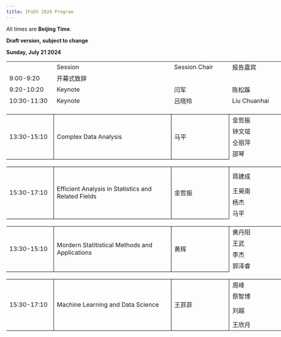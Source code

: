 ```yaml
---
title: IFoDS 2024 Program
---
```


All times are **Beijing Time**. 

**Draft version, subject to change**

**Sunday, July 21 2024**

<table width="4518" border="0" cellpadding="0" cellspacing="0" style='width:2259.00pt;border-collapse:collapse;table-layout:fixed;'>
   <col width="154.50" style='mso-width-source:userset;mso-width-alt:3296;'/>
   <col width="420" style='mso-width-source:userset;mso-width-alt:8960;'/>
   <col width="196.50" style='mso-width-source:userset;mso-width-alt:4192;'/>
   <col width="156" style='mso-width-source:userset;mso-width-alt:3328;'/>
   <col width="414" style='mso-width-source:userset;mso-width-alt:8832;'/>
   <col width="1125" style='mso-width-source:userset;mso-width-alt:24000;'/>
   <col width="108" span="19" style='width:54.00pt;'/>
   <tr height="30" style='height:15.00pt;'>
    <td class="xl65" height="30" width="154.50" style='height:15.00pt;width:77.25pt;'></td>
    <td class="xl66" width="420" style='width:210.00pt;' x:str>Session</td>
    <td class="xl66" width="196.50" style='width:98.25pt;' x:str>Session Chair</td>
    <td class="xl66" width="156" style='width:78.00pt;' x:str>报告嘉宾</td>
    <td class="xl66" width="414" style='width:207.00pt;' x:str>报告人单位</td>
    <td class="xl66" width="1125" style='width:562.50pt;' x:str>报告题目</td>
    <td width="108" style='width:54.00pt;'></td>
    <td width="108" style='width:54.00pt;'></td>
    <td width="108" style='width:54.00pt;'></td>
    <td width="108" style='width:54.00pt;'></td>
    <td width="108" style='width:54.00pt;'></td>
    <td width="108" style='width:54.00pt;'></td>
    <td width="108" style='width:54.00pt;'></td>
    <td width="108" style='width:54.00pt;'></td>
    <td width="108" style='width:54.00pt;'></td>
    <td width="108" style='width:54.00pt;'></td>
    <td width="108" style='width:54.00pt;'></td>
    <td width="108" style='width:54.00pt;'></td>
    <td width="108" style='width:54.00pt;'></td>
    <td width="108" style='width:54.00pt;'></td>
    <td width="108" style='width:54.00pt;'></td>
    <td width="108" style='width:54.00pt;'></td>
    <td width="108" style='width:54.00pt;'></td>
    <td width="108" style='width:54.00pt;'></td>
    <td width="108" style='width:54.00pt;'></td>
   </tr>
   <tr height="30" style='height:15.00pt;'>
    <td class="xl65" height="30" style='height:15.00pt;' x:str>9:00-9:20</td>
    <td class="xl67" x:str>开幕式致辞</td>
    <td class="xl66"></td>
    <td class="xl66"></td>
    <td class="xl66"></td>
    <td class="xl66"></td>
    <td colspan="19" style='mso-ignore:colspan;'></td>
   </tr>
   <tr height="30" style='height:15.00pt;'>
    <td class="xl67" height="30" style='height:15.00pt;' x:str>9:20-10:20</td>
    <td class="xl67" x:str>Keynote</td>
    <td class="xl67" x:str>闫军</td>
    <td class="xl67" x:str>陈松蹊</td>
    <td class="xl68" x:str>北京大学</td>
    <td class="xl65" x:str>经济系统数字孪生</td>
    <td class="xl69" colspan="19" style='mso-ignore:colspan;'></td>
   </tr>
   <tr height="30" style='height:15.00pt;'>
    <td class="xl70" height="30" style='height:15.00pt;' x:str>10:30-11:30</td>
    <td class="xl70" x:str>Keynote</td>
    <td class="xl70" x:str>吕晓玲</td>
    <td class="xl67" x:str>Liu Chuanhai</td>
    <td class="xl71" x:str>Purdue University</td>
    <td class="xl71" x:str>First Principles of Advanced Data Analysis: the Prediction Principle</td>
    <td class="xl69" colspan="19" style='mso-ignore:colspan;'></td>
   </tr>
   <tr height="31" style='height:15.50pt;'>
    <td class="xl72" height="31" colspan="6" style='height:15.50pt;border-right:.5pt solid windowtext;border-bottom:.5pt solid windowtext;'></td>
    <td class="xl69" colspan="19" style='mso-ignore:colspan;'></td>
   </tr>
   <tr height="30" style='height:15.00pt;'>
    <td class="xl75" height="120" rowspan="4" style='height:60.00pt;border-right:.5pt solid windowtext;border-bottom:.5pt solid windowtext;' x:str>13:30-15:10</td>
    <td class="xl76" rowspan="4" style='border-right:.5pt solid windowtext;border-bottom:.5pt solid windowtext;' x:str>Complex Data Analysis</td>
    <td class="xl75" rowspan="4" style='border-right:.5pt solid windowtext;border-bottom:.5pt solid windowtext;' x:str>马平</td>
    <td class="xl67" x:str>金哲振</td>
    <td class="xl71" x:str>哥伦比亚大学</td>
    <td class="xl71" x:str>On detecting the effect of exposure mixture</td>
    <td class="xl69" colspan="19" style='mso-ignore:colspan;'></td>
   </tr>
   <tr height="30" style='height:15.00pt;'>
    <td class="xl67" x:str>钟文瑄</td>
    <td class="xl71" x:str>University of Georgia</td>
    <td class="xl71" x:str>MedReader: a query-based multisource AI learner of medical publications</td>
    <td class="xl69" colspan="19" style='mso-ignore:colspan;'></td>
   </tr>
   <tr height="30" style='height:15.00pt;'>
    <td class="xl68" x:str>仝丽萍</td>
    <td class="xl71" x:str>Advocate Aurora Healthcare</td>
    <td class="xl71" x:str>Statistics in Hospital Research and Quality Improvement Projects</td>
    <td class="xl69" colspan="19" style='mso-ignore:colspan;'></td>
   </tr>
   <tr height="30" style='height:15.00pt;'>
    <td class="xl67" x:str>邵琴</td>
    <td class="xl71" x:str>University of Toledo</td>
    <td class="xl71" x:str>Forecasting Interval for Autoregressive Time Series with trend</td>
    <td class="xl69" colspan="19" style='mso-ignore:colspan;'></td>
   </tr>
   <tr height="30" style='height:15.00pt;'>
    <td class="xl81" height="30" colspan="6" style='height:15.00pt;border-right:.5pt solid windowtext;border-bottom:.5pt solid windowtext;'></td>
    <td class="xl69" colspan="19" style='mso-ignore:colspan;'></td>
   </tr>
   <tr height="73.50" style='height:36.75pt;mso-height-source:userset;mso-height-alt:735;'>
    <td class="xl84" height="163.50" rowspan="4" style='height:81.75pt;border-right:.5pt solid windowtext;border-bottom:.5pt solid windowtext;' x:str>15:30-17:10</td>
    <td class="xl85" rowspan="4" style='border-right:.5pt solid windowtext;border-bottom:.5pt solid windowtext;' x:str>Efficient Analysis in Statistics and Related Fields</td>
    <td class="xl84" rowspan="4" style='border-right:.5pt solid windowtext;border-bottom:.5pt solid windowtext;' x:str>金哲振</td>
    <td class="xl67" x:str>蒋建成</td>
    <td class="xl71" x:str>University of North Carolina</td>
    <td class="xl86" x:str>Partition-Insensitive Parallel ADMM Algorithm for High-dimensional Linear Models</td>
    <td class="xl69" colspan="19" style='mso-ignore:colspan;'></td>
   </tr>
   <tr height="30" style='height:15.00pt;'>
    <td class="xl67" x:str>王昊南</td>
    <td class="xl71" x:str>Colorado State University</td>
    <td class="xl71" x:str>Recent developments for multi-channel factor analysis</td>
    <td class="xl69" colspan="19" style='mso-ignore:colspan;'></td>
   </tr>
   <tr height="30" style='height:15.00pt;'>
    <td class="xl67" x:str>杨杰</td>
    <td class="xl71" x:str>University of Illinois at Chicago</td>
    <td class="xl71" x:str>Statistical Models for Categorical Data Analysis</td>
    <td class="xl69" colspan="19" style='mso-ignore:colspan;'></td>
   </tr>
   <tr height="30" style='height:15.00pt;'>
    <td class="xl67" x:str>马平</td>
    <td class="xl71" x:str>University of Georgia</td>
    <td class="xl71" x:str>Statistical Computing Meets Quantum Computing</td>
    <td class="xl69" colspan="19" style='mso-ignore:colspan;'></td>
   </tr>
   <tr height="30" style='height:15.00pt;'>
    <td class="xl81" height="30" colspan="6" style='height:15.00pt;border-right:.5pt solid windowtext;border-bottom:.5pt solid windowtext;'></td>
    <td colspan="19" style='mso-ignore:colspan;'></td>
   </tr>
   <tr height="30" style='height:15.00pt;'>
    <td class="xl84" height="120" rowspan="4" style='height:60.00pt;border-right:.5pt solid windowtext;border-bottom:.5pt solid windowtext;' x:str>13:30-15:10</td>
    <td class="xl91" rowspan="4" style='border-right:.5pt solid windowtext;border-bottom:.5pt solid windowtext;' x:str>Mordern Statitistical Methods and Applications</td>
    <td class="xl92" rowspan="4" style='border-right:.5pt solid windowtext;border-bottom:.5pt solid windowtext;' x:str>黄辉</td>
    <td class="xl71" x:str>黄丹阳</td>
    <td class="xl71" x:str>中国人民大学</td>
    <td class="xl71" x:str>Transfer Learning in High-Dimensional Network Regression Model</td>
    <td colspan="19" style='mso-ignore:colspan;'></td>
   </tr>
   <tr height="30" style='height:15.00pt;'>
    <td class="xl71" x:str>王武</td>
    <td class="xl71" x:str>中国人民大学</td>
    <td class="xl71" x:str>基于产业链网络矩阵的股票价格预测图模型</td>
    <td colspan="19" style='mso-ignore:colspan;'></td>
   </tr>
   <tr height="30" style='height:15.00pt;'>
    <td class="xl71" x:str>李杰</td>
    <td class="xl71" x:str>中国人民大学</td>
    <td class="xl71" x:str>Testing conditional quantile independence with functional covariate</td>
    <td colspan="19" style='mso-ignore:colspan;'></td>
   </tr>
   <tr height="30" style='height:15.00pt;'>
    <td class="xl71" x:str>郭泽睿</td>
    <td class="xl71" x:str>中山大学</td>
    <td class="xl71" x:str>Unified Principal Components Analysis of Irregularly Observed Functional Time Series</td>
    <td colspan="19" style='mso-ignore:colspan;'></td>
   </tr>
   <tr height="30" style='height:15.00pt;'>
    <td class="xl97" height="30" colspan="6" style='height:15.00pt;border-right:.5pt solid windowtext;border-bottom:.5pt solid windowtext;'></td>
    <td colspan="19" style='mso-ignore:colspan;'></td>
   </tr>
   <tr height="30" style='height:15.00pt;'>
    <td class="xl84" height="150" rowspan="4" style='height:75.00pt;border-right:.5pt solid windowtext;border-bottom:.5pt solid windowtext;' x:str>15:30-17:10</td>
    <td class="xl100" rowspan="4" style='border-right:.5pt solid windowtext;border-bottom:.5pt solid windowtext;' x:str>Machine Learning and Data Science</td>
    <td class="xl92" rowspan="4" style='border-right:.5pt solid windowtext;border-bottom:.5pt solid windowtext;' x:str>王菲菲</td>
    <td class="xl71" x:str>周峰</td>
    <td class="xl71" x:str>中国人民大学</td>
    <td class="xl71" x:str>Accelerating Convergence in Bayesian Few-Shot Classification</td>
    <td colspan="19" style='mso-ignore:colspan;'></td>
   </tr>
   <tr height="30" style='height:15.00pt;'>
    <td class="xl71" x:str>蔡智博</td>
    <td class="xl71" x:str>中国人民大学</td>
    <td class="xl71" x:str>A Variable Selection Tree and Its Random Forest</td>
    <td colspan="19" style='mso-ignore:colspan;'></td>
   </tr>
   <tr height="60" style='height:30.00pt;'>
    <td class="xl71" x:str>刘越</td>
    <td class="xl71" x:str>中国人民大学</td>
    <td class="xl86" x:str>Quantifying Individual Risk for Binary Outcome:<br/>Bounds and Inference</td>
    <td colspan="19" style='mso-ignore:colspan;'></td>
   </tr>
   <tr height="30" style='height:15.00pt;'>
    <td class="xl71" x:str>王欣月</td>
    <td class="xl71" x:str>Rutgers University</td>
    <td class="xl71" x:str>U.S.-U.K. PETs Prize Challenge: Anomaly Detection via Privacy-Enhanced Federated Learning</td>
    <td colspan="19" style='mso-ignore:colspan;'></td>
   </tr>
  </table>